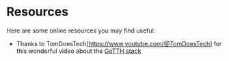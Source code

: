 # Resources

Here are some online resources you may find useful:

- Thanks to TomDoesTech[https://www.youtube.com/@TomDoesTech] for this wonderful video about the [GoTTH stack](https://www.youtube.com/watch?v=k00jVJeZxrs)
